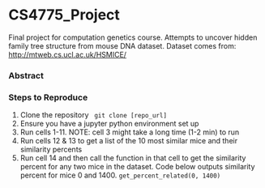 # CS4775_Project
Final project for computation genetics course. Attempts to uncover hidden family tree structure from mouse DNA dataset. Dataset comes from: http://mtweb.cs.ucl.ac.uk/HSMICE/

### Abstract

### Steps to Reproduce
1. Clone the repository
    ``` git clone [repo_url]```
2. Ensure you have a jupyter python environment set up
3. Run cells 1-11. NOTE: cell 3 might take a long time (1-2 min) to run
4. Run cells 12 & 13 to get a list of the 10 most similar mice and their similarity percents
5. Run cell 14 and then call the function in that cell to get the similarity percent for any two mice in the dataset. Code below outputs similarity percent for mice 0 and 1400.
    ```get_percent_related(0, 1400)```
